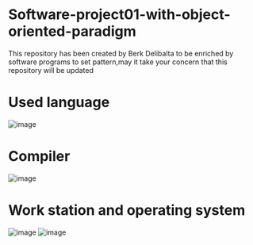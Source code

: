 # Software-project01-with-object-oriented-paradigm

This repository has been created by Berk Delibalta to be enriched by software programs to set pattern,may it take your concern that this repository will be updated

# Used language
![image](https://upload.wikimedia.org/wikipedia/en/thumb/3/30/Java_programming_language_logo.svg/131px-Java_programming_language_logo.svg.png)

# Compiler
![image](https://img.shields.io/badge/IntelliJIDEA-000000.svg?style=for-the-badge&logo=intellij-idea&logoColor=white)

# Work station and operating system

![image](https://img.shields.io/badge/Intel-Core_i5_10th-0071C5?style=for-the-badge&logo=intel&logoColor=white)
![image](https://img.shields.io/badge/Windows-0078D6?style=for-the-badge&logo=windows&logoColor=white)
